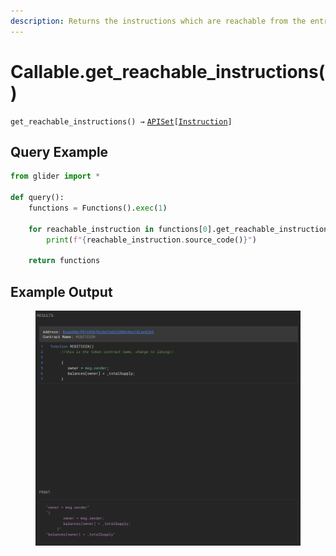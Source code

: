 ```yaml
---
description: Returns the instructions which are reachable from the entry node
---
```


# Callable.get\_reachable\_instructions()

`get_reachable_instructions() →` [`APISet`](../iterables/apiset.md)`[`[`Instruction`](../instruction/)`]`

## Query Example

```python
from glider import *

def query():
    functions = Functions().exec(1) 
  
    for reachable_instruction in functions[0].get_reachable_instructions():
        print(f"{reachable_instruction.source_code()}")

    return functions
```

## Example Output

<figure><img src="../../.gitbook/assets/image (1) (1) (1) (1) (1).png" alt=""><figcaption></figcaption></figure>
